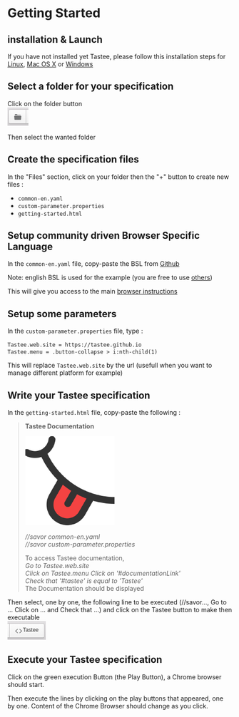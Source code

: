 # Getting Started

## installation & Launch

If you have not installed yet Tastee, please follow this installation steps for [Linux](../installation/linux.md), [Mac OS X](../installation/osx.md) or [Windows](../installation/windows.md)

## Select a folder for your specification

Click on the folder button  
![folder](../img/folder.png)  

Then select the wanted folder

## Create the specification files

In the "Files" section, click on your folder then the "+" button to create new files :
* `common-en.yaml`
* `custom-parameter.properties`
* `getting-started.html`

## Setup community driven Browser Specific Language

In the `common-en.yaml` file, copy-paste the BSL from [Github](https://github.com/tastee/tastee-examples/blob/master/common/common_en.yaml)

Note: english BSL is used for the example (you are free to use [others](https://github.com/tastee/tastee-examples/tree/master/common))

This will give you access to the main [browser instructions](./main-bsl.md)

## Setup some parameters

In the `custom-parameter.properties` file, type :

```
Tastee.web.site = https://tastee.github.io
Tastee.menu = .button-collapse > i:nth-child(1)
```

This will replace `Tastee.web.site` by the url (usefull when you want to manage different platform for example)

## Write your Tastee specification

In the  `getting-started.html` file, copy-paste the following : 

> **Tastee Documentation**
>
> ![logo](../img/tastee.png)
>
> *//savor common-en.yaml*  
> *//savor custom-parameter.properties*  
>
> To access Tastee documentation,  
> *Go to Tastee.web.site*  
> *Click on Tastee.menu* 
> *Click on '#documentationLink'*  
> *Check that '#tastee' is equal to 'Tastee'*   
> The Documentation should be displayed  

Then select, one by one, the following line to be executed (//savor..., Go to ... Click on ... and Check that ...) and click on the Tastee button to make then executable  
![Tastee button](../img/tasteeBtn.png)


## Execute your Tastee specification

Click on the green execution Button (the Play Button), a Chrome browser should start.

Then execute the lines by clicking on the play buttons that appeared, one by one. Content of the Chrome Browser should change as you click. 


